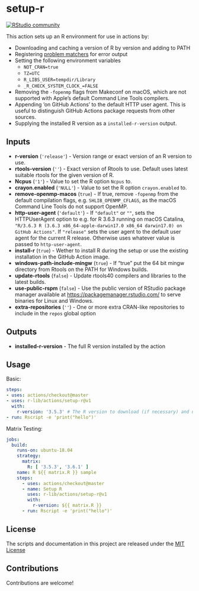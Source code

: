
<!-- README.md is generated from README.Rmd. Please edit that file -->

# setup-r

[![RStudio
community](https://img.shields.io/badge/community-github--actions-blue?style=social&logo=rstudio&logoColor=75AADB)](https://community.rstudio.com/new-topic?category=Package%20development&tags=github-actions)

This action sets up an R environment for use in actions by:

-   Downloading and caching a version of R by version and adding to PATH
-   Registering [problem
    matchers](https://github.com/r-lib/actions/tree/master/setup-r/.github)
    for error output
-   Setting the following environment variables
    -   `NOT_CRAN=true`
    -   `TZ=UTC`
    -   `R_LIBS_USER=tempdir/Library`
    -   `_R_CHECK_SYSTEM_CLOCK_=FALSE`
-   Removing the `-fopenmp` flags from Makeconf on macOS, which are not
    supported with Apple’s default Command Line Tools compilers.
-   Appending ‘on GitHub Actions’ to the default HTTP user agent. This
    is useful to distinguish GitHub Actions package requests from other
    sources.
-   Supplying the installed R version as a `installed-r-version` output.

## Inputs

-   **r-version** (`'release'`) - Version range or exact version of an R
    version to use.
-   **rtools-version** (`''`) - Exact version of Rtools to use. Default
    uses latest suitable rtools for the given version of R.
-   **Ncpus** (`'1'`) - Value to set the R option `Ncpus` to.
-   **crayon.enabled** (`'NULL'`) - Value to set the R option
    `crayon.enabled` to.
-   **remove-openmp-macos** (`true`) - If true, remove `-fopenmp` from
    the default compilation flags, e.g. `SHLIB_OPENMP_CFLAGS`, as the
    macOS Command Line Tools do not support OpenMP.
-   **http-user-agent** (`'default'`) - If `"default"` or `""`, sets the
    HTTPUserAgent option to e.g. for R 3.6.3 running on macOS Catalina,
    `"R/3.6.3 R (3.6.3 x86_64-apple-darwin17.0 x86_64 darwin17.0) on GitHub Actions"`.
    If `"release"` sets the user agent to the default user agent for the
    current R release. Otherwise uses whatever value is passed to
    `http-user-agent`.
-   **install-r** (`true`) - Wether to install R during the setup or use
    the existing installation in the GitHub Action image.
-   **windows-path-include-mingw** (`true`) - If “true” put the 64 bit
    mingw directory from Rtools on the PATH for Windows builds.
-   **update-rtools** (`false`) - Update rtools40 compilers and
    libraries to the latest builds.
-   **use-public-rspm** (`false`) - Use the public version of RStudio
    package manager available at <https://packagemanager.rstudio.com/>
    to serve binaries for Linux and Windows.
-   **extra-repositories** (`''`) - One or more extra CRAN-like
    repositories to include in the `repos` global option

## Outputs

-   **installed-r-version** - The full R version installed by the action

## Usage

Basic:

``` yaml
steps:
- uses: actions/checkout@master
- uses: r-lib/actions/setup-r@v1
  with:
    r-version: '3.5.3' # The R version to download (if necessary) and use.
- run: Rscript -e 'print("hello")'
```

Matrix Testing:

``` yaml
jobs:
  build:
    runs-on: ubuntu-18.04
    strategy:
      matrix:
        R: [ '3.5.3', '3.6.1' ]
    name: R ${{ matrix.R }} sample
    steps:
      - uses: actions/checkout@master
      - name: Setup R
        uses: r-lib/actions/setup-r@v1
        with:
          r-version: ${{ matrix.R }}
      - run: Rscript -e 'print("hello")'
```

## License

The scripts and documentation in this project are released under the
[MIT License](LICENSE)

## Contributions

Contributions are welcome!
